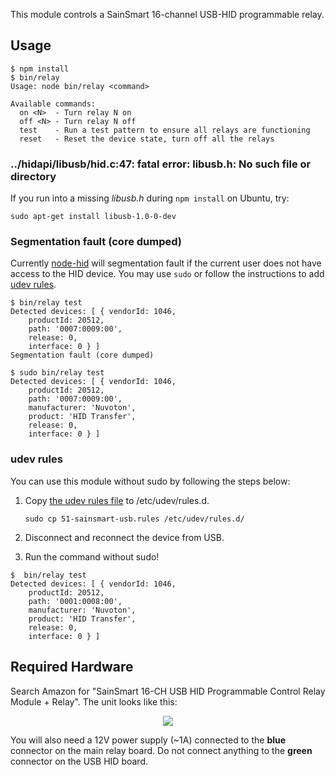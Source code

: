 This module controls a SainSmart 16-channel USB-HID programmable relay.

## Usage
```
$ npm install
$ bin/relay
Usage: node bin/relay <command>

Available commands:
  on <N>  - Turn relay N on
  off <N> - Turn relay N off
  test    - Run a test pattern to ensure all relays are functioning
  reset   - Reset the device state, turn off all the relays

```

### ../hidapi/libusb/hid.c:47: fatal error: libusb.h: No such file or directory

If you run into a missing *libusb.h* during `npm install` on Ubuntu, try:

```
sudo apt-get install libusb-1.0-0-dev
```

### Segmentation fault (core dumped)

Currently [node-hid](https://github.com/node-hid/node-hid) will segmentation fault if the current user does not
have access to the HID device. You may use `sudo` or follow the instructions to add [udev rules](#udev-rules).

```
$ bin/relay test
Detected devices: [ { vendorId: 1046,
    productId: 20512,
    path: '0007:0009:00',
    release: 0,
    interface: 0 } ]
Segmentation fault (core dumped)

$ sudo bin/relay test
Detected devices: [ { vendorId: 1046,
    productId: 20512,
    path: '0007:0009:00',
    manufacturer: 'Nuvoton',
    product: 'HID Transfer',
    release: 0,
    interface: 0 } ]

```

### udev rules

You can use this module without sudo by following the steps below:

1. Copy [the udev rules file](51-sainsmart-usb.rules) to /etc/udev/rules.d.

    ```
    sudo cp 51-sainsmart-usb.rules /etc/udev/rules.d/
    ```

2. Disconnect and reconnect the device from USB.

3. Run the command without sudo!

```
$  bin/relay test
Detected devices: [ { vendorId: 1046,
    productId: 20512,
    path: '0001:0008:00',
    manufacturer: 'Nuvoton',
    product: 'HID Transfer',
    release: 0,
    interface: 0 } ]
```

## Required Hardware
Search Amazon for "SainSmart 16-CH USB HID Programmable Control Relay Module +
Relay".  The unit looks like this:

<p align="center">
<img src="https://github.com/mvines/relay/raw/master/relay.jpg"/>
</p>

You will also need a 12V power supply (~1A) connected to the **blue**
connector on the main relay board.  Do not connect anything to the **green** connector
on the USB HID board.



